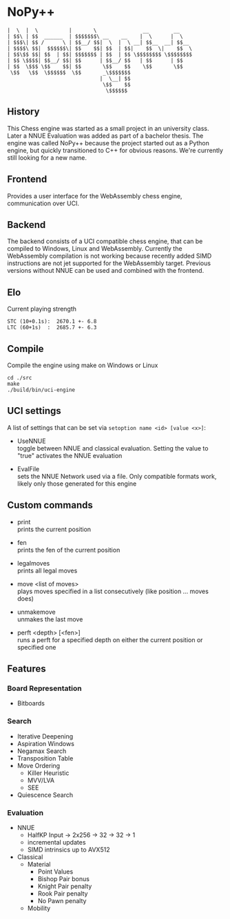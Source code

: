 # NoPy++
```__    __            _______                                
|  \  |  \          |       \               __        __    
| $$\ | $$  ______  | $$$$$$$\ __    __    |  \      |  \   
| $$$\| $$ /      \ | $$__/ $$|  \  |  \ __| $$__  __| $$__ 
| $$$$\ $$|  $$$$$$\| $$    $$| $$  | $$|    $$  \|    $$  \
| $$\$$ $$| $$  | $$| $$$$$$$ | $$  | $$ \$$$$$$$$ \$$$$$$$$
| $$ \$$$$| $$__/ $$| $$      | $$__/ $$   | $$      | $$   
| $$  \$$$ \$$    $$| $$       \$$    $$    \$$       \$$   
 \$$   \$$  \$$$$$$  \$$       _\$$$$$$$                    
                              |  \__| $$                    
                               \$$    $$                    
                                \$$$$$$               
```

## History

This Chess engine was started as a small project in an university class. Later a NNUE Evaluation was added as part of a bachelor thesis. The engine was called NoPy++ because the project started out as a Python engine, but quickly transitioned to C++ for obvious reasons. We're currently still looking for a new name.

## Frontend

Provides a user interface for the WebAssembly chess engine, communication over UCI.

## Backend

The backend consists of a UCI compatible chess engine, that can be compiled to Windows, Linux and WebAssembly. Currently the WebAssembly compilation is not working because recently added SIMD instructions are not jet supported for the WebAssembly target. Previous versions without NNUE can be used and combined with the frontend.

## Elo

Current playing strength

```
STC (10+0.1s):  2670.1 +- 6.8
LTC (60+1s)  :  2685.7 +- 6.3
```
## Compile

Compile the engine using make on Windows or Linux

```
cd ./src
make
./build/bin/uci-engine
```

## UCI settings

A list of settings that can be set via `setoption name <id> [value <x>]`:

* UseNNUE\
  toggle between NNUE and classical evaluation. Setting the value to "true" activates the NNUE evaluation

* EvalFile\
  sets the NNUE Network used via a file. Only compatible formats work, likely only those generated for this engine
## Custom commands

* print\
  prints the current position

* fen\
  prints the fen of the current position

* legalmoves\
  prints all legal moves

* move \<list of moves\>\
  plays moves specified in a list consecutively (like position ... moves does)

* unmakemove\
  unmakes the last move

* perft \<depth\> [\<fen\>]\
  runs a perft for a specified depth on either the current position or specified one

## Features

### Board Representation

* Bitboards

### Search

* Iterative Deepening
* Aspiration Windows
* Negamax Search
* Transposition Table
* Move Ordering
  * Killer Heuristic
  * MVV/LVA
  * SEE
* Quiescence Search

### Evaluation

* NNUE
  * HalfKP Input -> 2x256 -> 32 -> 32 -> 1
  * incremental updates
  * SIMD intrinsics up to AVX512
* Classical
  * Material
    * Point Values
    * Bishop Pair bonus
    * Knight Pair penalty
    * Rook Pair penalty
    * No Pawn penalty
  * Mobility